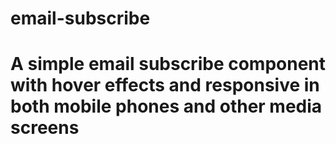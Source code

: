 # email-subscribe
# A simple email subscribe component with hover effects and responsive in both mobile phones and other media screens
